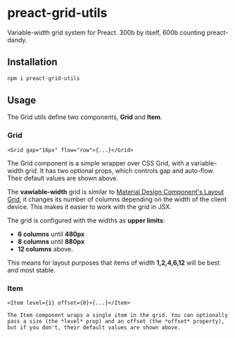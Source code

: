 # preact-grid-utils
Variable-width grid system for Preact. 300b by itself, 600b counting preact-dandy.

## Installation

```bash
npm i preact-grid-utils
```

## Usage

The Grid utils define two components, **Grid** and **Item**.

### Grid

```tsx
<Grid gap="16px" flow="row">{...}</Grid>
```

The Grid component is a simple wrapper over CSS Grid, with a variable-width grid. It has two optional props, which controls gap and auto-flow. Their default values are shown above.

The **vawiable-width** grid is similar to [Material Design Component's Layout Grid](https://www.material.io/develop/web/components/layout-grid/), it changes its number of columns depending on the width of the client device. This makes it easier to work with the grid in JSX.

The grid is configured with the widths as **upper limits**:

- **6 columns** until **480px**
- **8 columns** until **880px**
- **12 columns** above.

This means for layout purposes that items of width **1,2,4,6,12** will be best and most stable.

### Item

```tsx
<Item level={1} offset={0}>{...}</Item>

The Item component wraps a single item in the grid. You can optionally pass a size (the *level* prop) and an offset (the *offset* property), but if you don't, their default values are shown above.
